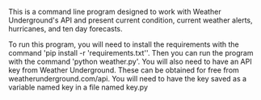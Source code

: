 This is a command line program designed to work with Weather Underground's API and
present current condition, current weather alerts, hurricanes, and ten day forecasts.

To run this program, you will need to install the requirements with the command
'pip install -r 'requirements.txt''. Then you can run the program with the command
'python weather.py'. You will also need to have an API key from Weather Underground.
These can be obtained for free from weatherunderground.com/api. You will need to have the key saved as a variable named key in a file named key.py
